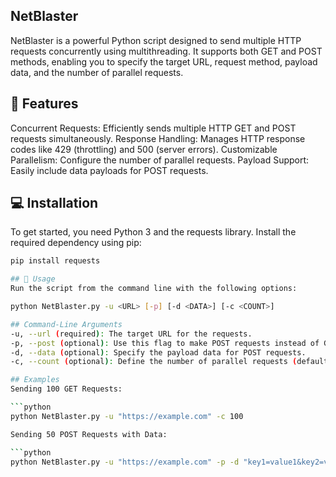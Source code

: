 ## NetBlaster
NetBlaster is a powerful Python script designed to send multiple HTTP requests concurrently using multithreading. It supports both GET and POST methods, enabling you to specify the target URL, request method, payload data, and the number of parallel requests.

## 🚀 Features
Concurrent Requests: Efficiently sends multiple HTTP GET and POST requests simultaneously.
Response Handling: Manages HTTP response codes like 429 (throttling) and 500 (server errors).
Customizable Parallelism: Configure the number of parallel requests.
Payload Support: Easily include data payloads for POST requests.

## 💻 Installation
To get started, you need Python 3 and the requests library. Install the required dependency using pip:

```bash
pip install requests

## 📜 Usage
Run the script from the command line with the following options:

python NetBlaster.py -u <URL> [-p] [-d <DATA>] [-c <COUNT>]

## Command-Line Arguments
-u, --url (required): The target URL for the requests.
-p, --post (optional): Use this flag to make POST requests instead of GET.
-d, --data (optional): Specify the payload data for POST requests.
-c, --count (optional): Define the number of parallel requests (default is 100).

## Examples
Sending 100 GET Requests:

```python
python NetBlaster.py -u "https://example.com" -c 100

Sending 50 POST Requests with Data:

```python
python NetBlaster.py -u "https://example.com" -p -d "key1=value1&key2=value2" -c 50
